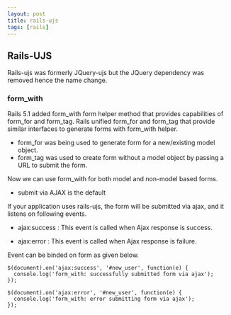 ```yaml
---
layout: post
title: rails-ujs
tags: [rails]
---
```


## Rails-UJS
Rails-ujs was formerly JQuery-ujs but the JQuery dependency was removed hence the name change. 


### form_with
 Rails 5.1 added form_with form helper method that provides capabilities of form_for and form_tag. Rails unified form_for and form_tag that provide similar interfaces to generate forms with form_with helper.
 
 - form_for was being used to generate form for a new/existing model object.
 - form_tag was used to create form without a model object by passing a URL to submit the form.

Now we can use form_with for both model and non-model based forms.
- submit via AJAX is the default

If your application uses rails-ujs, the form will be submitted via ajax, and it listens on following events.

- ajax:success : This event is called when Ajax response is success.
 
- ajax:error : This event is called when Ajax response is failure.

Event can be binded on form as given below.
             
    $(document).on('ajax:success', '#new_user', function(e) {
      console.log('form_with: successfully submitted form via ajax');
    });
             
    $(document).on('ajax:error', '#new_user', function(e) {
      console.log('form_with: error submitting form via ajax');
    });